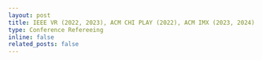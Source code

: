 ```yaml
---
layout: post
title: IEEE VR (2022, 2023), ACM CHI PLAY (2022), ACM IMX (2023, 2024)
type: Conference Refereeing
inline: false
related_posts: false
---
```

